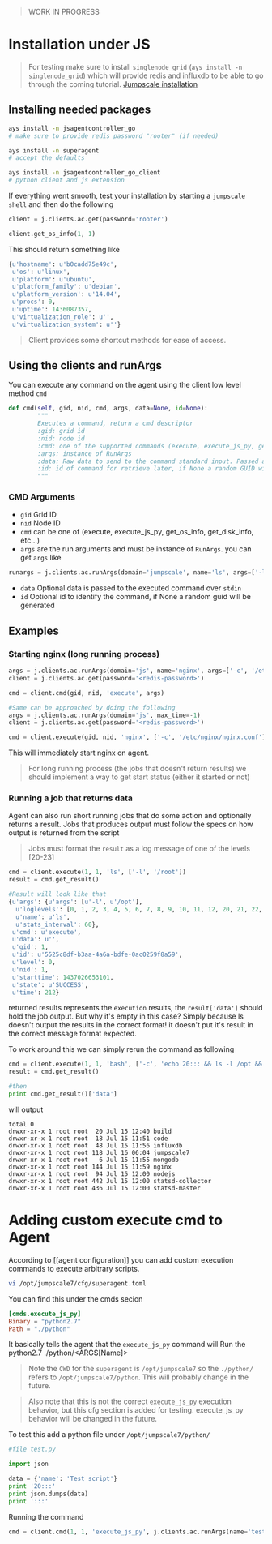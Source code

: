 > WORK IN PROGRESS 

# Installation under JS
> For testing make sure to install `singlenode_grid` (`ays install -n singlenode_grid`) which will provide redis and influxdb to be able to go through the coming tutorial. [Jumpscale installation](https://github.com/Jumpscale/jumpscale_core7/wiki/Install)

## Installing needed packages

```bash
ays install -n jsagentcontroller_go
# make sure to provide redis password "rooter" (if needed)

ays install -n superagent
# accept the defaults

ays install -n jsagentcontroller_go_client
# python client and js extension
```

If everything went smooth, test your installation by starting a `jumpscale shell` and then do the following

```python
client = j.clients.ac.get(password='rooter')

client.get_os_info(1, 1)
```

This should return something like
```python
{u'hostname': u'b0cadd75e49c',
 u'os': u'linux',
 u'platform': u'ubuntu',
 u'platform_family': u'debian',
 u'platform_version': u'14.04',
 u'procs': 0,
 u'uptime': 1436087357,
 u'virtualization_role': u'',
 u'virtualization_system': u''}
```

> Client provides some shortcut methods for ease of access.

## Using the clients and runArgs
You can execute any command on the agent using the client low level method `cmd`

```python
def cmd(self, gid, nid, cmd, args, data=None, id=None):
        """
        Executes a command, return a cmd descriptor
        :gid: grid id
        :nid: node id
        :cmd: one of the supported commands (execute, execute_js_py, get_?_info, etc...)
        :args: instance of RunArgs
        :data: Raw data to send to the command standard input. Passed as objecte and will be dumped as json on wire
        :id: id of command for retrieve later, if None a random GUID will be generated.
        """
```
### CMD Arguments
* `gid` Grid ID
* `nid` Node ID
* `cmd` can be one of (execute, execute_js_py, get_os_info, get_disk_info, etc...)
* `args` are the run arguments and must be instance of `RunArgs`. you can get `args` like
```python
runargs = j.clients.ac.runArgs(domain='jumpscale', name='ls', args=['-l', '/opt'])
```
* `data` Optional data is passed to the executed command over `stdin`
* `id` Optional id to identify the command, if None a random guid will be generated

## Examples
### Starting nginx (long running process)

```python
args = j.clients.ac.runArgs(domain='js', name='nginx', args=['-c', '/etc/nginx/nginx.conf'], max_time=-1)
client = j.clients.ac.get(password='<redis-password>')

cmd = client.cmd(gid, nid, 'execute', args)

#Same can be approached by doing the following
args = j.clients.ac.runArgs(domain='js', max_time=-1)
client = j.clients.ac.get(password='<redis-password>')

cmd = client.execute(gid, nid, 'nginx', ['-c', '/etc/nginx/nginx.conf'], args)
```

This will immediately start nginx on agent.
> For long running process (the jobs that doesn't return results) we should implement a way to get start status (either it started or not)

### Running a job that returns data
Agent can also run short running jobs that do some action and optionally returns a result. Jobs that produces output must follow the specs on how output is returned from the script

> Jobs must format the `result` as a log message of one of the levels [20-23]


```python
cmd = client.execute(1, 1, 'ls', ['-l', '/root'])
result = cmd.get_result()

#Result will look like that
{u'args': {u'args': [u'-l', u'/opt'],
  u'loglevels': [0, 1, 2, 3, 4, 5, 6, 7, 8, 9, 10, 11, 12, 20, 21, 22, 23, 30],
  u'name': u'ls',
  u'stats_interval': 60},
 u'cmd': u'execute',
 u'data': u'',
 u'gid': 1,
 u'id': u'5525c8df-b3aa-4a6a-bdfe-0ac0259f8a59',
 u'level': 0,
 u'nid': 1,
 u'starttime': 1437026653101,
 u'state': u'SUCCESS',
 u'time': 212}
```
returned results represents the `execution` results, the `result['data']` should hold the job output. But why it's empty in this case? Simply because ls doesn't output the results in the correct format! it doesn't put it's result in the correct message format expected.

To work around this we can simply rerun the command as following
```python
cmd = client.execute(1, 1, 'bash', ['-c', 'echo 20::: && ls -l /opt && echo :::'])
result = cmd.get_result()

#then 
print cmd.get_result()['data']
```
will output
```raw
total 0
drwxr-xr-x 1 root root  20 Jul 15 12:40 build
drwxr-xr-x 1 root root  18 Jul 15 11:51 code
drwxr-xr-x 1 root root  48 Jul 15 11:56 influxdb
drwxr-xr-x 1 root root 118 Jul 16 06:04 jumpscale7
drwxr-xr-x 1 root root   6 Jul 15 11:55 mongodb
drwxr-xr-x 1 root root 144 Jul 15 11:59 nginx
drwxr-xr-x 1 root root  94 Jul 15 12:00 nodejs
drwxr-xr-x 1 root root 442 Jul 15 12:00 statsd-collector
drwxr-xr-x 1 root root 436 Jul 15 12:00 statsd-master
```

# Adding custom execute cmd to Agent
According to [[agent configuration]] you can add custom execution commands to execute arbitrary scripts.

```bash
vi /opt/jumpscale7/cfg/superagent.toml
```
You can find this under the cmds secion
```toml
[cmds.execute_js_py]
Binary = "python2.7"
Path = "./python"
```
It basically tells the agent that the `execute_js_py` command will Run the python2.7 ./python/<ARGS[Name]>
>Note the `CWD` for the `superagent` is `/opt/jumpscale7` so the `./python/` refers to `/opt/jumpscale7/python`. This will probably change in the future.

> Also note that this is not the correct `execute_js_py` execution behavior, but this cfg section is added for testing. execute_js_py behavior will be changed in the future.

To test this add a python file under `/opt/jumpscale7/python/`

```python
#file test.py

import json

data = {'name': 'Test script'}
print '20:::'
print json.dumps(data)
print ':::'
```

Running the command
```python
cmd = client.cmd(1, 1, 'execute_js_py', j.clients.ac.runArgs(name='test.py'))
```